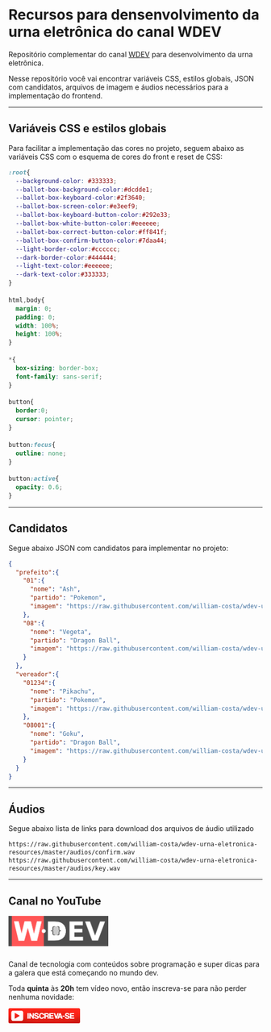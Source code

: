 # Recursos para densenvolvimento da urna eletrônica do canal WDEV

Repositório complementar do canal [WDEV](https://youtube.com/wdevoficial) para desenvolvimento da urna eletrônica.

Nesse repositório você vai encontrar variáveis CSS, estilos globais, JSON com candidatos, arquivos de imagem e áudios necessários para a implementação do frontend.

__________________

## Variáveis CSS e estilos globais

Para facilitar a implementação das cores no projeto, seguem abaixo as variáveis CSS com o esquema de cores do front e reset de CSS:
```css
:root{
  --background-color: #333333;
  --ballot-box-background-color:#dcdde1;
  --ballot-box-keyboard-color:#2f3640;
  --ballot-box-screen-color:#e3eef9;
  --ballot-box-keyboard-button-color:#292e33;
  --ballot-box-white-button-color:#eeeeee;
  --ballot-box-correct-button-color:#ff841f;
  --ballot-box-confirm-button-color:#7daa44;
  --light-border-color:#cccccc;
  --dark-border-color:#444444;
  --light-text-color:#eeeeee;
  --dark-text-color:#333333;
}

html,body{
  margin: 0;
  padding: 0;
  width: 100%;
  height: 100%;
}

*{
  box-sizing: border-box;
  font-family: sans-serif;
}

button{
  border:0;
  cursor: pointer;
}

button:focus{
  outline: none;
}

button:active{
  opacity: 0.6;
}
```

___________________

## Candidatos

Segue abaixo JSON com candidatos para implementar no projeto:
```json
{
  "prefeito":{
    "01":{
      "nome": "Ash",
      "partido": "Pokemon",
      "imagem": "https://raw.githubusercontent.com/william-costa/wdev-urna-eletronica-resources/master/images/ash.png"
    },
    "08":{
      "nome": "Vegeta",
      "partido": "Dragon Ball",
      "imagem": "https://raw.githubusercontent.com/william-costa/wdev-urna-eletronica-resources/master/images/vegeta.png"
    }
  },
  "vereador":{
    "01234":{
      "nome": "Pikachu",
      "partido": "Pokemon",
      "imagem": "https://raw.githubusercontent.com/william-costa/wdev-urna-eletronica-resources/master/images/pikachu.png"
    },
    "08001":{
      "nome": "Goku",
      "partido": "Dragon Ball",
      "imagem": "https://raw.githubusercontent.com/william-costa/wdev-urna-eletronica-resources/master/images/goku.png"
    }
  }
}
```

___________________

## Áudios

Segue abaixo lista de links para download dos arquivos de áudio utilizado
```
https://raw.githubusercontent.com/william-costa/wdev-urna-eletronica-resources/master/audios/confirm.wav
https://raw.githubusercontent.com/william-costa/wdev-urna-eletronica-resources/master/audios/key.wav
```

___________________

## Canal no YouTube
<img height="60" style="margin-bottom:10px;" src="https://raw.githubusercontent.com/william-costa/william-costa/master/assets/images/logo-wdev.png">

Canal de tecnologia com conteúdos sobre programação e super dicas para a galera que está começando no mundo dev.

Toda **quinta** às **20h** tem vídeo novo, então inscreva-se para não perder nenhuma novidade:

<a href="https://youtube.com/wdevoficial"><img height="30" src="https://raw.githubusercontent.com/william-costa/william-costa/master/assets/images/subscribe-youtube.png"></a>